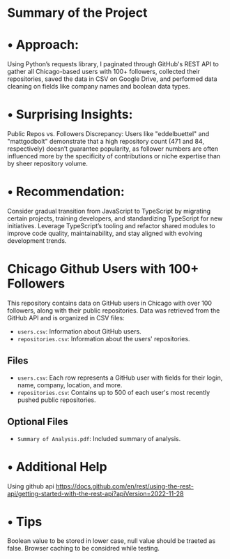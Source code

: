 # Summary of the Project
# •	Approach: 
Using Python’s requests library, I paginated through GitHub's REST API to gather all Chicago-based users with 100+ followers, collected their repositories, saved the data in CSV on Google Drive, and performed data cleaning on fields like company names and boolean data types.
# •	Surprising  Insights: 
Public Repos vs. Followers Discrepancy: 
Users like "eddelbuettel" and "mattgodbolt" demonstrate that a high repository count (471 and 84, respectively) doesn’t guarantee popularity, as follower numbers are often influenced more by the specificity of contributions or niche expertise than by sheer repository volume.
# •	Recommendation: 
Consider gradual transition from JavaScript to TypeScript by migrating certain projects, training developers, and standardizing TypeScript for new initiatives. Leverage TypeScript’s tooling and refactor shared modules to improve code quality, maintainability, and stay aligned with evolving development trends.

# Chicago Github Users with 100+ Followers

This repository contains data on GitHub users in Chicago with over 100 followers, along with their public repositories. Data was retrieved from the GitHub API and is organized in CSV files:
- `users.csv`: Information about GitHub users.
- `repositories.csv`: Information about the users' repositories.

## Files

- `users.csv`: Each row represents a GitHub user with fields for their login, name, company, location, and more.
- `repositories.csv`: Contains up to 500 of each user's most recently pushed public repositories.

## Optional Files
- `Summary of Analysis.pdf`: Included summary of analysis.
# •	Additional Help
Using github api https://docs.github.com/en/rest/using-the-rest-api/getting-started-with-the-rest-api?apiVersion=2022-11-28
# •	Tips
Boolean value to be stored in lower case, null value should be traeted as false.
Browser caching to be considred while testing.
